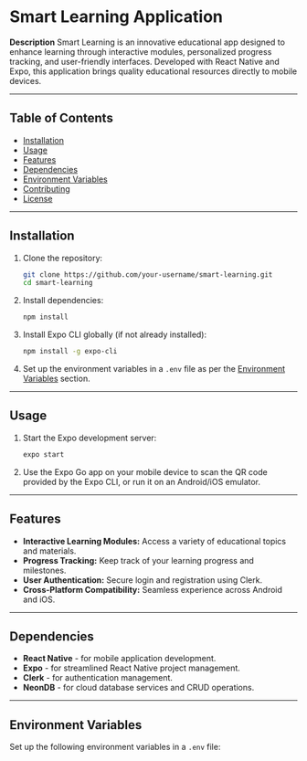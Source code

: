 # Smart Learning Application

**Description**
Smart Learning is an innovative educational app designed to enhance learning through interactive modules, personalized progress tracking, and user-friendly interfaces. Developed with React Native and Expo, this application brings quality educational resources directly to mobile devices.

---

## Table of Contents
- [Installation](#installation)
- [Usage](#usage)
- [Features](#features)
- [Dependencies](#dependencies)
- [Environment Variables](#environment-variables)
- [Contributing](#contributing)
- [License](#license)

---

## Installation
1. Clone the repository:
    ```bash
    git clone https://github.com/your-username/smart-learning.git
    cd smart-learning
    ```
2. Install dependencies:
    ```bash
    npm install
    ```

3. Install Expo CLI globally (if not already installed):
    ```bash
    npm install -g expo-cli
    ```

4. Set up the environment variables in a `.env` file as per the [Environment Variables](#environment-variables) section.

---

## Usage
1. Start the Expo development server:
    ```bash
    expo start
    ```

2. Use the Expo Go app on your mobile device to scan the QR code provided by the Expo CLI, or run it on an Android/iOS emulator.

---

## Features
- **Interactive Learning Modules:** Access a variety of educational topics and materials.
- **Progress Tracking:** Keep track of your learning progress and milestones.
- **User Authentication:** Secure login and registration using Clerk.
- **Cross-Platform Compatibility:** Seamless experience across Android and iOS.

---

## Dependencies
- **React Native** - for mobile application development.
- **Expo** - for streamlined React Native project management.
- **Clerk** - for authentication management.
- **NeonDB** - for cloud database services and CRUD operations.

---

## Environment Variables
Set up the following environment variables in a `.env` file:

